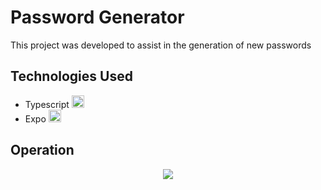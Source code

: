 # Password Generator

This project was developed to assist in the generation of new passwords

## Technologies Used

* Typescript <img src="https://api.iconify.design/logos:typescript-icon.svg" width="20" height="20" />
* Expo <img src="https://api.iconify.design/vscode-icons:file-type-light-expo.svg" width="20" height="20" />

## Operation

<p align="center">
  <img src="https://media.giphy.com/media/XH0ohCW82K0lKUKfD4/giphy.gif" />
</p>
